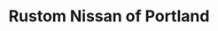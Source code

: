 ---
title: "Rustom Nissan of Portland"
url: /portland/rustom-nissan-of-portland/
shop: car parts
---